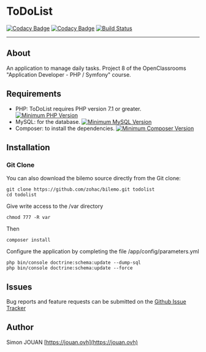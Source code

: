 # ToDoList

[![Codacy Badge](https://api.codacy.com/project/badge/Grade/b80f4876ec6c4eb4883e6820f3736191)](https://www.codacy.com/app/zohac/ToDoList?utm_source=github.com&amp;utm_medium=referral&amp;utm_content=zohac/ToDoList&amp;utm_campaign=Badge_Grade)
[![Codacy Badge](https://api.codacy.com/project/badge/Coverage/b80f4876ec6c4eb4883e6820f3736191)](https://www.codacy.com/app/zohac/ToDoList?utm_source=github.com&utm_medium=referral&utm_content=zohac/ToDoList&utm_campaign=Badge_Coverage)
[![Build Status](https://travis-ci.org/zohac/ToDoList.svg?branch=develop)](https://travis-ci.org/zohac/ToDoList)

---

## About

An application to manage daily tasks.
Project 8 of the OpenClassrooms "Application Developer - PHP / Symfony" course.

## Requirements

+ PHP: ToDoList requires PHP version 7.1 or greater. [![Minimum PHP Version](https://img.shields.io/badge/php-%3E%3D%207.1-8892BF.svg?style=flat-square)](https://php.net/)
+ MySQL: for the database. [![Minimum MySQL Version](https://img.shields.io/badge/MySQL-%3E%3D5.7-blue.svg?style=flat-square)](https://www.mysql.com/fr/downloads/)
+ Composer: to install the dependencies. [![Minimum Composer Version](https://img.shields.io/badge/Composer-%3E%3D1.6-red.svg?style=flat-square)](https://getcomposer.org/download/)

## Installation

### Git Clone

You can also download the bilemo source directly from the Git clone:

    git clone https://github.com/zohac/bilemo.git todolist
    cd todolist

Give write access to the /var directory

    chmod 777 -R var

Then

    composer install

Configure the application by completing the file /app/config/parameters.yml

    php bin/console doctrine:schema:update --dump-sql
    php bin/console doctrine:schema:update --force

## Issues

Bug reports and feature requests can be submitted on the [Github Issue Tracker](https://github.com/zohac/ToDoList/issues)

## Author

Simon JOUAN
[https://jouan.ovh](https://jouan.ovh)
